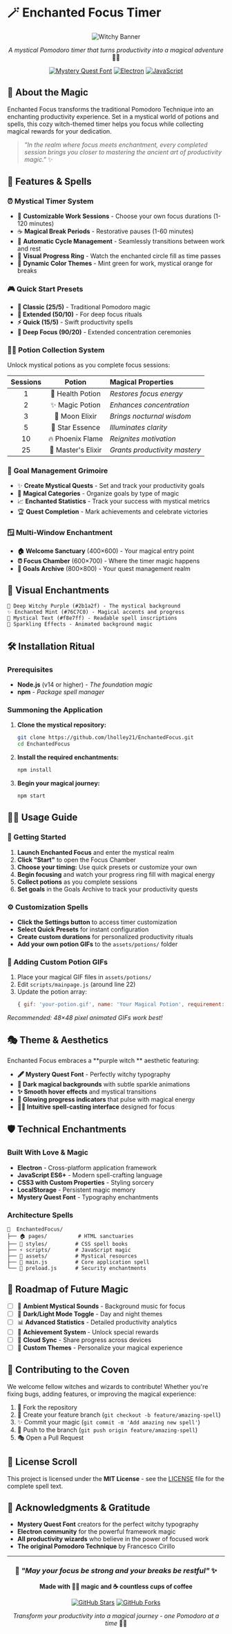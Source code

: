 # 🪄 Enchanted Focus Timer

<div align="center">

![Witchy Banner](https://img.shields.io/badge/✨_Enchanted_Productivity_✨-2b1a2f?style=for-the-badge&logo=data:image/svg+xml;base64,PHN2ZyB3aWR0aD0iMjQiIGhlaWdodD0iMjQiIHZpZXdCb3g9IjAgMCAyNCAyNCIgZmlsbD0ibm9uZSIgeG1sbnM9Imh0dHA6Ly93d3cudzMub3JnLzIwMDAvc3ZnIj4KPHBhdGggZD0iTTEyIDJMMTMuMDkgOC4yNkwyMCA5TDEzLjA5IDE1Ljc0TDEyIDIyTDEwLjkxIDE1Ljc0TDQgOUwxMC45MSA4LjI2TDEyIDJaIiBmaWxsPSIjNzZDN0MwIi8+Cjwvc3ZnPgo=)

_A mystical Pomodoro timer that turns productivity into a magical adventure_ 🧙‍♀️

[![Mystery Quest Font](https://img.shields.io/badge/Font-Mystery_Quest-76C7C0?style=flat-square)](#)
[![Electron](https://img.shields.io/badge/Built_with-Electron-a855f7?style=flat-square&logo=electron)](#)
[![JavaScript](https://img.shields.io/badge/Magic_Powered_by-JavaScript-f59e0b?style=flat-square&logo=javascript)](#)

</div>

## 🌙 About the Magic

Enchanted Focus transforms the traditional Pomodoro Technique into an enchanting productivity experience. Set in a mystical world of potions and spells, this cozy witch-themed timer helps you focus while collecting magical rewards for your dedication.

> _"In the realm where focus meets enchantment, every completed session brings you closer to mastering the ancient art of productivity magic."_ ✨

## 🧪 Features & Spells

### ⏰ **Mystical Timer System**

- 🎯 **Customizable Work Sessions** - Choose your own focus durations (1-120 minutes)
- ☕ **Magical Break Periods** - Restorative pauses (1-60 minutes)
- 🔄 **Automatic Cycle Management** - Seamlessly transitions between work and rest
- 🌈 **Visual Progress Ring** - Watch the enchanted circle fill as time passes
- 🎨 **Dynamic Color Themes** - Mint green for work, mystical orange for breaks

### 🎮 **Quick Start Presets**

- **🎯 Classic (25/5)** - Traditional Pomodoro magic
- **💪 Extended (50/10)** - For deep focus rituals
- **⚡ Quick (15/5)** - Swift productivity spells
- **🧠 Deep Focus (90/20)** - Extended concentration ceremonies

### 🧙‍♀️ **Potion Collection System**

Unlock mystical potions as you complete focus sessions:

| Sessions |       Potion       | Magical Properties            |
| :------: | :----------------: | :---------------------------- |
|    1     |  🧪 Health Potion  | _Restores focus energy_       |
|    2     |  ✨ Magic Potion   | _Enhances concentration_      |
|    3     |   🌙 Moon Elixir   | _Brings nocturnal wisdom_     |
|    5     |  🌟 Star Essence   | _Illuminates clarity_         |
|    10    |  🔥 Phoenix Flame  | _Reignites motivation_        |
|    25    | 🎩 Master's Elixir | _Grants productivity mastery_ |

### 📜 **Goal Management Grimoire**

- ✨ **Create Mystical Quests** - Set and track your productivity goals
- 🎨 **Magical Categories** - Organize goals by type of magic
- 📈 **Enchanted Statistics** - Track your success with mystical metrics
- 🏆 **Quest Completion** - Mark achievements and celebrate victories

### 🪟 **Multi-Window Enchantment**

- **🏠 Welcome Sanctuary** (400×600) - Your magical entry point
- **⏰ Focus Chamber** (600×700) - Where the timer magic happens
- **🎯 Goals Archive** (800×800) - Your quest management realm

## 🎨 Visual Enchantments

```
🌙 Deep Witchy Purple (#2b1a2f) - The mystical background
✨ Enchanted Mint (#76C7C0) - Magical accents and progress
🔮 Mystical Text (#f8e7ff) - Readable spell inscriptions
🌟 Sparkling Effects - Animated background magic
```

## 🛠️ Installation Ritual

### Prerequisites

- **Node.js** (v14 or higher) - _The foundation magic_
- **npm** - _Package spell manager_

### Summoning the Application

1. **Clone the mystical repository:**

   ```bash
   git clone https://github.com/lholley21/EnchantedFocus.git
   cd EnchantedFocus
   ```

2. **Install the required enchantments:**

   ```bash
   npm install
   ```

3. **Begin your magical journey:**
   ```bash
   npm start
   ```

## 🧙‍♀️ Usage Guide

### 🌟 Getting Started

1. **Launch Enchanted Focus** and enter the mystical realm
2. **Click "Start"** to open the Focus Chamber
3. **Choose your timing:** Use quick presets or customize your own
4. **Begin focusing** and watch your progress ring fill with magical energy
5. **Collect potions** as you complete sessions
6. **Set goals** in the Goals Archive to track your productivity quests

### ⚙️ Customization Spells

- **Click the Settings button** to access timer customization
- **Select Quick Presets** for instant configuration
- **Create custom durations** for personalized productivity rituals
- **Add your own potion GIFs** to the `assets/potions/` folder

### 🧪 Adding Custom Potion GIFs

1. Place your magical GIF files in `assets/potions/`
2. Edit `scripts/mainpage.js` (around line 22)
3. Update the potion array:
   ```javascript
   { gif: 'your-potion.gif', name: 'Your Magical Potion', requirement: 5 }
   ```

_Recommended: 48×48 pixel animated GIFs work best!_

## 🎭 Theme & Aesthetics

Enchanted Focus embraces a **purple witch ** aesthetic featuring:

- **🖋️ Mystery Quest Font** - Perfectly witchy typography
- **🌙 Dark magical backgrounds** with subtle sparkle animations
- **✨ Smooth hover effects** and mystical transitions
- **🔮 Glowing progress indicators** that pulse with magical energy
- **🧙‍♀️ Intuitive spell-casting interface** designed for focus

## 🛡️ Technical Enchantments

### Built With Love & Magic

- **Electron** - Cross-platform application framework
- **JavaScript ES6+** - Modern spell-crafting language
- **CSS3 with Custom Properties** - Styling sorcery
- **LocalStorage** - Persistent magic memory
- **Mystery Quest Font** - Typography enchantments

### Architecture Spells

```
📁  EnchantedFocus/
├── 🏠 pages/          # HTML sanctuaries
├── 🎨 styles/         # CSS spell books
├── ⚡ scripts/        # JavaScript magic
├── 🧪 assets/         # Mystical resources
├── 📜 main.js         # Core application spell
└── 🔮 preload.js      # Security enchantments
```

## 🌟 Roadmap of Future Magic

- [ ] 🎵 **Ambient Mystical Sounds** - Background music for focus
- [ ] 🌙 **Dark/Light Mode Toggle** - Day and night themes
- [ ] 📊 **Advanced Statistics** - Detailed productivity analytics
- [ ] 🎯 **Achievement System** - Unlock special rewards
- [ ] 🔄 **Cloud Sync** - Share progress across devices
- [ ] 🎨 **Custom Themes** - Personalize your magical experience

## 🤝 Contributing to the Coven

We welcome fellow witches and wizards to contribute! Whether you're fixing bugs, adding features, or improving the magical experience:

1. 🔱 Fork the repository
2. 🌙 Create your feature branch (`git checkout -b feature/amazing-spell`)
3. ✨ Commit your magic (`git commit -m 'Add amazing new spell'`)
4. 🚀 Push to the branch (`git push origin feature/amazing-spell`)
5. 🎭 Open a Pull Request

## 📜 License Scroll

This project is licensed under the **MIT License** - see the [LICENSE](LICENSE) file for the complete spell text.

## 🙏 Acknowledgments & Gratitude

- **Mystery Quest Font** creators for the perfect witchy typography
- **Electron community** for the powerful framework magic
- **All productivity wizards** who believe in the power of focused work
- **The original Pomodoro Technique** by Francesco Cirillo

---

<div align="center">

### 🌙 _"May your focus be strong and your breaks be restful"_ ✨

**Made with 🧙‍♀️ magic and ☕ countless cups of coffee**

[![GitHub Stars](https://img.shields.io/github/stars/lholley21/EnchantedFocus?style=social)](https://github.com/lholley21/EnchantedFocus)
[![GitHub Forks](https://img.shields.io/github/forks/lholley21/EnchantedFocus?style=social)](https://github.com/lholley21/EnchantedFocus)

_Transform your productivity into a magical journey - one Pomodoro at a time_ 🍅✨

</div>
